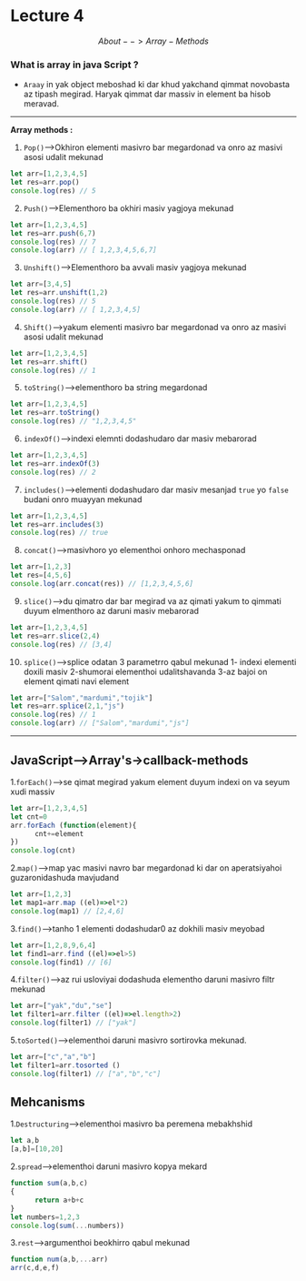 # Lecture 4
$$ About-->Array-Methods $$
### __What is array in java Script ?__
* `Araay` in yak object meboshad ki dar khud yakchand qimmat novobasta az tipash megirad. Haryak qimmat dar massiv in element ba hisob meravad.
_______

__Array methods :__

1. `Pop()`-->Okhiron elementi masivro bar megardonad va onro az masivi asosi udalit mekunad
```javascript
let arr=[1,2,3,4,5]
let res=arr.pop()
console.log(res) // 5
```
2. `Push()`-->Elementhoro ba okhiri masiv yagjoya mekunad
```javascript
let arr=[1,2,3,4,5]
let res=arr.push(6,7)
console.log(res) // 7
console.log(arr) // [ 1,2,3,4,5,6,7]
```
3. `Unshift()`-->Elementhoro ba avvali masiv yagjoya mekunad
```javascript
let arr=[3,4,5]
let res=arr.unshift(1,2)
console.log(res) // 5
console.log(arr) // [ 1,2,3,4,5]
```
4. `Shift()`-->yakum elementi masivro bar megardonad va onro az masivi asosi udalit mekunad
```javascript
let arr=[1,2,3,4,5]
let res=arr.shift()
console.log(res) // 1
```
5. `toString()`-->elementhoro ba string megardonad 
```javascript
let arr=[1,2,3,4,5]
let res=arr.toString()
console.log(res) // "1,2,3,4,5"
```
6. `indexOf()`-->indexi elemnti dodashudaro dar masiv mebarorad
```javascript
let arr=[1,2,3,4,5]
let res=arr.indexOf(3)
console.log(res) // 2
```
7. `includes()`-->elementi dodashudaro dar masiv mesanjad `true` yo `false` budani onro muayyan mekunad 
```javascript
let arr=[1,2,3,4,5]
let res=arr.includes(3)
console.log(res) // true
```
8. `concat()`-->masivhoro yo elementhoi onhoro mechasponad
```javascript
let arr=[1,2,3]
let res=[4,5,6]
console.log(arr.concat(res)) // [1,2,3,4,5,6]
```
9. `slice()`-->du qimatro dar bar megirad va az qimati yakum to qimmati duyum elmenthoro az daruni masiv mebarorad
```javascript
let arr=[1,2,3,4,5]
let res=arr.slice(2,4)
console.log(res) // [3,4]
```
10. `splice()`-->splice odatan 3 parametrro qabul mekunad 1-  indexi elementi doxili masiv 2-shumorai elementhoi udalitshavanda 3-az bajoi on element qimati navi element
```javascript
let arr=["Salom","mardumi","tojik"]
let res=arr.splice(2,1,"js")
console.log(res) // 1
console.log(arr) // ["Salom","mardumi","js"]
```
___

##  JavaScript-->Array's->callback-methods 

1.`forEach()`-->se qimat megirad yakum element duyum indexi on va seyum xudi massiv
```javascript
let arr=[1,2,3,4,5]
let cnt=0
arr.forEach (function(element){
      cnt+=element
})
console.log(cnt)
```
2.`map()`-->map yac masivi navro bar megardonad ki dar on aperatsiyahoi guzaronidashuda mavjudand
```javascript
let arr=[1,2,3]
let map1=arr.map ((el)=>el*2)
console.log(map1) // [2,4,6]
```
3.`find()`-->tanho 1 elementi dodashudar0 az dokhili masiv meyobad 
```javascript
let arr=[1,2,8,9,6,4]
let find1=arr.find ((el)=>el>5)
console.log(find1) // [6]
```
4.`filter()`-->az rui usloviyai dodashuda elementho daruni masivro filtr mekunad
```javascript
let arr=["yak","du","se"]
let filter1=arr.filter ((el)=>el.length>2)
console.log(filter1) // ["yak"]
```
5.`toSorted()`-->elementhoi daruni masivro sortirovka mekunad.
```javascript
let arr=["c","a","b"]
let filter1=arr.tosorted ()
console.log(filter1) // ["a","b","c"]
```



## Mehcanisms
1.`Destructuring`-->elementhoi masivro ba peremena mebakhshid
```javascript
let a,b
[a,b]=[10,20]
```
2.`spread`-->elementhoi daruni masivro kopya mekard
```javascript
function sum(a,b,c)
{
      return a+b+c
}
let numbers=1,2,3
console.log(sum(...numbers))
```
3.`rest`-->argumenthoi beokhirro qabul mekunad
```javascript
function num(a,b,...arr)
arr(c,d,e,f)
```






